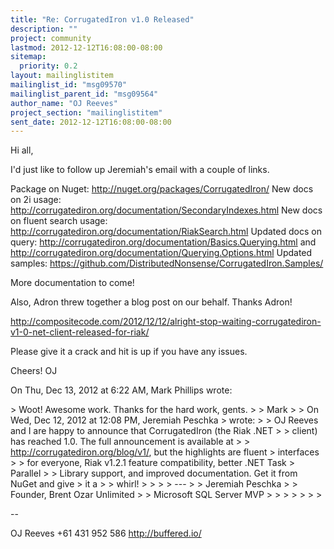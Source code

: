 ```yaml
---
title: "Re: CorrugatedIron v1.0 Released"
description: ""
project: community
lastmod: 2012-12-12T16:08:00-08:00
sitemap:
  priority: 0.2
layout: mailinglistitem
mailinglist_id: "msg09570"
mailinglist_parent_id: "msg09564"
author_name: "OJ Reeves"
project_section: "mailinglistitem"
sent_date: 2012-12-12T16:08:00-08:00
---
```



Hi all,

I'd just like to follow up Jeremiah's email with a couple of links.

Package on Nuget: http://nuget.org/packages/CorrugatedIron/
New docs on 2i usage:
http://corrugatediron.org/documentation/SecondaryIndexes.html
New docs on fluent search usage:
http://corrugatediron.org/documentation/RiakSearch.html
Updated docs on query:
http://corrugatediron.org/documentation/Basics.Querying.html and
http://corrugatediron.org/documentation/Querying.Options.html
Updated samples:
https://github.com/DistributedNonsense/CorrugatedIron.Samples/

More documentation to come!

Also, Adron threw together a blog post on our behalf. Thanks Adron!

http://compositecode.com/2012/12/12/alright-stop-waiting-corrugatediron-v1-0-net-client-released-for-riak/

Please give it a crack and hit is up if you have any issues.

Cheers!
OJ


On Thu, Dec 13, 2012 at 6:22 AM, Mark Phillips  wrote:

&gt; Woot! Awesome work. Thanks for the hard work, gents.
&gt;
&gt; Mark
&gt;
&gt; On Wed, Dec 12, 2012 at 12:08 PM, Jeremiah Peschka
&gt;  wrote:
&gt; &gt; OJ Reeves and I are happy to announce that CorrugatedIron (the Riak .NET
&gt; &gt; client) has reached 1.0. The full announcement is available at
&gt; &gt; http://corrugatediron.org/blog/v1/, but the highlights are fluent
&gt; interfaces
&gt; &gt; for everyone, Riak v1.2.1 feature compatibility, better .NET Task
&gt; Parallel
&gt; &gt; Library support, and improved documentation. Get it from NuGet and give
&gt; it a
&gt; &gt; whirl!
&gt; &gt;
&gt; &gt; ---
&gt; &gt; Jeremiah Peschka
&gt; &gt; Founder, Brent Ozar Unlimited
&gt; &gt; Microsoft SQL Server MVP
&gt; &gt;
&gt; &gt;
&gt; &gt;
&gt;


-- 

OJ Reeves
+61 431 952 586
http://buffered.io/
